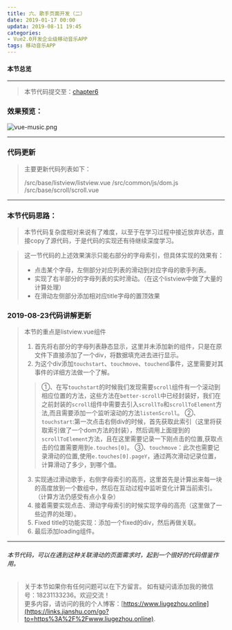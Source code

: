 ```yaml
---
title: 六、歌手页面开发（二）
date: 2019-01-17 00:00
updata: 2019-08-11 19:45
categories:
- Vue2.0开发企业级移动音乐APP
tags: 移动音乐APP
---
```

#### 本节总览
---
> 本节代码提交至：[chapter6](https://github.com/liugezhou/liugezhou_music/tree/chapter6)
### 效果预览：
![vue-music.png](http://img.liugezhou.online/Vue2-06.png)

---
### 代码更新
>主要更新代码列表如下：
>
>   /src/base/listview/listview.vue
>   /src/common/js/dom.js
>   /src/base/scroll/scroll.vue
>
---
### 本节代码思路：
>本节代码复杂度相对来说有了难度，以至于在学习过程中接近放弃状态，直接copy了源代码，于是代码的实现还有待继续深度学习。

>这一节代码的上述效果演示只能右部分的字母索引，但具体实现的效果有：
>+ 点击某个字母，左侧部分对应列表的滑动到对应字母的歌手列表。
>+ 实现了右半部分的字母列表的实时滑动。（在这个listview中做了大量的计算处理）
>+ 在滑动左侧部分添加相对应title字母的置顶效果

### 2019-08-23代码讲解更新
> 本节的重点是listview.vue组件
> 1. 首先将右部分的字母列表静态显示，这里并未添加新的组件，只是在原文件下直接添加了一个div，将数据填充进去进行显示。
> 2. 为这个div添加`touchstart`、`touchmove`、`touchend`事件，这里需要对其事件的详细方法做一个了解。
> > ①、在写`touchstart`的时候我们发现需要`scroll`组件有一个滚动到相应位置的方法，这些方法在`better-scroll`中已经封装好，我们在之前封装的`scroll`组件中需要去引入`scrollTo`和`scrollToElement`方法,而且需要添加一个监听滚动的方法`listenScroll`。
> > ②、`touchstart`:第一次点击右侧div的时候，首先获取此索引（这里将获取索引做了一个dom方法的封装），然后调用上面提到的`scrollToElement`方法，且在这里需要记录一下刚点击的位置,获取点击的位置需要用到`e.touches[0]`。
> > ③、`touchmove`：此次也需要记录滑动的位置,使用`e.touches[0].pageY`，通过两次滑动记录位置，计算滑动了多少，到哪个值。
> 3. 实现通过滑动歌手，右侧字母索引的高亮，这里首先是计算出来每一块的高度放到一个数组中，然后在互动过程中监听变化计算当前索引。（计算方法仍感受有点小复杂）
> 4. 接着需要实现点击、滑动字母索引的时候实现字母的高亮（这里做了一些边界的处理）。
> 5. Fixed title的功能实现：添加一个fixed的div，然后再做关联。
> 6. 最后添加loading组件。
---
###### 本节代码，可以在遇到这种关联滑动的页面需求时，起到一个很好的代码借鉴作用。

>关于本节如果你有任何问题可以在下方留言。
>如有疑问请添加我的微信号：18231133236。欢迎交流！  
>更多内容，请访问的我的个人博客：[https://www.liugezhou.online](https://links.jianshu.com/go?to=https%3A%2F%2Fwww.liugezhou.online).
